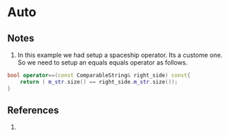 # Auto

## Notes
1. In this example we had setup a spaceship operator. Its a custome one. So we need to setup an equals equals operator as follows.

```cpp
bool operator==(const ComparableString& right_side) const{
    return ( m_str.size() == right_side.m_str.size());
}
```


## References

1. 

